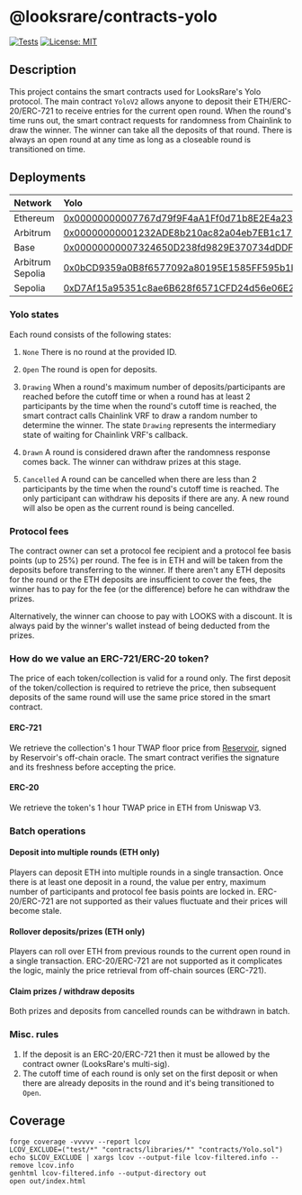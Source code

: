 # @looksrare/contracts-yolo

[![Tests](https://github.com/LooksRare/contracts-yolo/actions/workflows/tests.yaml/badge.svg)](https://github.com/LooksRare/contracts-yolo/actions/workflows/tests.yaml)
[![License: MIT](https://img.shields.io/badge/License-MIT-blue.svg)](https://opensource.org/licenses/MIT)

## Description

This project contains the smart contracts used for LooksRare's Yolo protocol. The main contract `YoloV2`
allows anyone to deposit their ETH/ERC-20/ERC-721 to receive entries for the current open round. When the round's time runs out, the smart contract requests for randomness from Chainlink to draw the winner. The winner can take all the deposits of that round. There is always an open round at any time as long as a closeable round is transitioned on time.

## Deployments

| Network          | Yolo                                                                                                                               | YoloV2                                                                                                                             | PriceOracle                                                                                                                        |
| :--------------- | :--------------------------------------------------------------------------------------------------------------------------------- | :--------------------------------------------------------------------------------------------------------------------------------- | :--------------------------------------------------------------------------------------------------------------------------------- |
| Ethereum         | [0x00000000007767d79f9F4aA1Ff0d71b8E2E4a231](https://etherscan.io/address/0x00000000007767d79f9F4aA1Ff0d71b8E2E4a231#code)         | -                                                                                                                                  | [0x00000000000A95dBfC66D37F3FC5E597C0b03Daf](https://etherscan.io/address/0x00000000000A95dBfC66D37F3FC5E597C0b03Daf#code)         |
| Arbitrum         | [0x00000000001232ADE8b210ac82a04eb7EB1c175B](https://arbiscan.io/address/0x00000000001232ADE8b210ac82a04eb7EB1c175B#code)          | -                                                                                                                                  | [0x000000000006C1bc5F4d75106072E3Fd92378DB7](https://arbiscan.io/address/0x000000000006C1bc5F4d75106072E3Fd92378DB7#code)          |
| Base             | [0x00000000007324650D238fd9829E370734dDDFC2](https://basescan.org/address/0x00000000007324650D238fd9829E370734dDDFC2#code)         | -                                                                                                                                  | [0x00000000001725AD5E2aB41f2f39D44c50A68751](https://basescan.org/address/0x00000000001725AD5E2aB41f2f39D44c50A68751#code)         |
| Arbitrum Sepolia | [0x0bCD9359a0B8f6577092a80195E1585FF595b1b3](https://sepolia.arbiscan.io/address/0x0bCD9359a0B8f6577092a80195E1585FF595b1b3)       | [0xCD91A9ebfe081C4D670f608A812fC84a081E2a20](https://sepolia.arbiscan.io/address/0xCD91A9ebfe081C4D670f608A812fC84a081E2a20#code)  | [0x58e19875bad53d77f84f667c90e0a8bf376e0851](https://sepolia.arbiscan.io/address/0x58e19875bad53d77f84f667c90e0a8bf376e0851#code)  |
| Sepolia          | [0xD7Af15a95351c8ae6B628f6571CFD24d56e06E21](https://sepolia.etherscan.io/address/0xD7Af15a95351c8ae6B628f6571CFD24d56e06E21#code) | [0xce69a4cF5687F4d8B44E8C96a8bB9c8d7Ebe09Cf](https://sepolia.etherscan.io/address/0xce69a4cF5687F4d8B44E8C96a8bB9c8d7Ebe09Cf#code) | [0x5282Dec40c65cf3cf5d5d0E377EDff7C1083F327](https://sepolia.etherscan.io/address/0x5282Dec40c65cf3cf5d5d0E377EDff7C1083F327#code) |

### Yolo states

Each round consists of the following states:

1. `None`
   There is no round at the provided ID.

2. `Open`
   The round is open for deposits.

3. `Drawing`
   When a round's maximum number of deposits/participants are reached before the cutoff time or when a round has at least 2 participants by the time when the round's cutoff time is reached, the smart contract calls Chainlink VRF to draw a random number to determine the winner. The state `Drawing` represents the intermediary state of waiting for Chainlink VRF's callback.

4. `Drawn`
   A round is considered drawn after the randomness response comes back. The winner can withdraw prizes at this stage.

5. `Cancelled`
   A round can be cancelled when there are less than 2 participants by the time when the round's cutoff time is reached. The only participant can withdraw his deposits if there are any.
   A new round will also be open as the current round is being cancelled.

### Protocol fees

The contract owner can set a protocol fee recipient and a protocol fee basis points (up to 25%) per round.
The fee is in ETH and will be taken from the deposits before transferring to the winner. If there aren't
any ETH deposits for the round or the ETH deposits are insufficient to cover the fees, the winner has to pay for
the fee (or the difference) before he can withdraw the prizes.

Alternatively, the winner can choose to pay with LOOKS with a discount. It is always paid by the winner's wallet instead of being deducted from the prizes.

### How do we value an ERC-721/ERC-20 token?

The price of each token/collection is valid for a round only. The first deposit of the token/collection
is required to retrieve the price, then subsequent deposits of the same round will use the same price stored in the smart contract.

#### ERC-721

We retrieve the collection's 1 hour TWAP floor price from [Reservoir](https://docs.reservoir.tools/reference/getoraclecollectionsflooraskv6), signed by Reservoir's off-chain oracle.
The smart contract verifies the signature and its freshness before accepting the price.

#### ERC-20

We retrieve the token's 1 hour TWAP price in ETH from Uniswap V3.

### Batch operations

#### Deposit into multiple rounds (ETH only)

Players can deposit ETH into multiple rounds in a single transaction. Once there is at least one deposit in a round, the value per entry, maximum number
of participants and protocol fee basis points are locked in. ERC-20/ERC-721 are not supported as their values fluctuate and their prices will become stale.

#### Rollover deposits/prizes (ETH only)

Players can roll over ETH from previous rounds to the current open round in a single transaction. ERC-20/ERC-721 are not supported as it complicates the logic, mainly the price retrieval from off-chain sources (ERC-721).

#### Claim prizes / withdraw deposits

Both prizes and deposits from cancelled rounds can be withdrawn in batch.

### Misc. rules

1. If the deposit is an ERC-20/ERC-721 then it must be allowed by the contract owner (LooksRare's multi-sig).
2. The cutoff time of each round is only set on the first deposit or when there are already deposits in the round and it's being transitioned to `Open`.

## Coverage

```
forge coverage -vvvvv --report lcov
LCOV_EXCLUDE=("test/*" "contracts/libraries/*" "contracts/Yolo.sol")
echo $LCOV_EXCLUDE | xargs lcov --output-file lcov-filtered.info --remove lcov.info
genhtml lcov-filtered.info --output-directory out
open out/index.html
```
